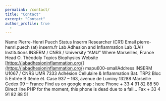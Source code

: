 ```yaml
---
permalink: /contact/
title: "Contact"
excerpt: "Contact"
author_profile: true
  - 
---
```



Name Pierre-Henri Puech
Status Inserm Researcher (CR1)
Email pierre-henri.puech (at) inserm.fr
Lab  Adhesion and Inflammation Lab (LAI)
Institutions  INSERM / CNRS / University “AMU”
Where  Marseilles, France
Head  O. Théodoly
Topics  Biophysics
Website [https://labadhesioninflammation.org/](https://labadhesioninflammation.org/)
mapu600-smallAddress INSERM U1067 / CNRS UMR 7333
Adhésion Cellulaire & Inflammation
Bat. TRP2 Bloc 5 Entrée B 3ème ét.
Case 937 – 163, avenue de Luminy
13288 Marseille Cedex 09 – France
Find us on google map : [here](https://www.google.fr/maps/place/Adhesion+and+Inflammation+Lab+%28LAI+:+INSERM+U1067+%2F+CNRS+UMR7333%29/@43.231605,5.441279,17z/data=!3m1!4b1!4m2!3m1!1s0x12c9b9ae7e499b5d:0xdcaea305c3aa2e61?hl=fr)
Phone + 33 4 91 82 88 50
Direct line PHP  for the moment, this phone is dead due to a fall…
Fax + 33 4 91 82 88 51
